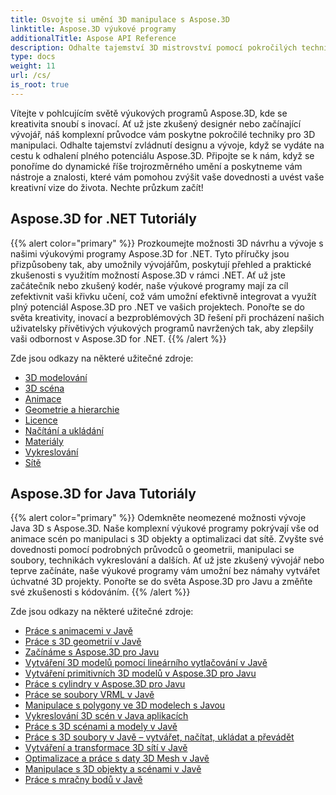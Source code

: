 ```yaml
---
title: Osvojte si umění 3D manipulace s Aspose.3D
linktitle: Aspose.3D výukové programy
additionalTitle: Aspose API Reference
description: Odhalte tajemství 3D mistrovství pomocí pokročilých technik. Zvyšte své dovednosti v oblasti designu a vývoje s naším komplexním průvodcem, jak uvolnit kreativitu 3D.
type: docs
weight: 11
url: /cs/
is_root: true
---
```


Vítejte v pohlcujícím světě výukových programů Aspose.3D, kde se kreativita snoubí s inovací. Ať už jste zkušený designér nebo začínající vývojář, náš komplexní průvodce vám poskytne pokročilé techniky pro 3D manipulaci. Odhalte tajemství zvládnutí designu a vývoje, když se vydáte na cestu k odhalení plného potenciálu Aspose.3D. Připojte se k nám, když se ponoříme do dynamické říše trojrozměrného umění a poskytneme vám nástroje a znalosti, které vám pomohou zvýšit vaše dovednosti a uvést vaše kreativní vize do života. Nechte průzkum začít!

## Aspose.3D for .NET Tutoriály
{{% alert color="primary" %}}
Prozkoumejte možnosti 3D návrhu a vývoje s našimi výukovými programy Aspose.3D for .NET. Tyto příručky jsou přizpůsobeny tak, aby umožnily vývojářům, poskytují přehled a praktické zkušenosti s využitím možností Aspose.3D v rámci .NET. Ať už jste začátečník nebo zkušený kodér, naše výukové programy mají za cíl zefektivnit vaši křivku učení, což vám umožní efektivně integrovat a využít plný potenciál Aspose.3D pro .NET ve vašich projektech. Ponořte se do světa kreativity, inovací a bezproblémových 3D řešení při procházení našich uživatelsky přívětivých výukových programů navržených tak, aby zlepšily vaši odbornost v Aspose.3D for .NET.
{{% /alert %}}

Zde jsou odkazy na některé užitečné zdroje:
 
- [3D modelování](./net/3d-modeling/)
- [3D scéna](./net/3d-scene/)
- [Animace](./net/animation/)
- [Geometrie a hierarchie](./net/geometry-and-hierarchy/)
- [Licence](./net/license/)
- [Načítání a ukládání](./net/loading-and-saving/)
- [Materiály](./net/materials/)
- [Vykreslování](./net/rendering/)
- [Sítě](./net/meshes/)

## Aspose.3D for Java Tutoriály
{{% alert color="primary" %}}
Odemkněte neomezené možnosti vývoje Java 3D s Aspose.3D. Naše komplexní výukové programy pokrývají vše od animace scén po manipulaci s 3D objekty a optimalizaci dat sítě. Zvyšte své dovednosti pomocí podrobných průvodců o geometrii, manipulaci se soubory, technikách vykreslování a dalších. Ať už jste zkušený vývojář nebo teprve začínáte, naše výukové programy vám umožní bez námahy vytvářet úchvatné 3D projekty. Ponořte se do světa Aspose.3D pro Javu a změňte své zkušenosti s kódováním.
{{% /alert %}}

Zde jsou odkazy na některé užitečné zdroje:

- [Práce s animacemi v Javě](./java/animations/)
- [Práce s 3D geometrií v Javě](./java/geometry/)
- [Začínáme s Aspose.3D pro Javu](./java/licensing/)
- [Vytváření 3D modelů pomocí lineárního vytlačování v Javě](./java/linear-extrusion/)
- [Vytváření primitivních 3D modelů v Aspose.3D pro Javu](./java/primitive-3d-models/)
- [Práce s cylindry v Aspose.3D pro Javu](./java/cylinders/)
- [Práce se soubory VRML v Javě](./java/vrml-files/)
- [Manipulace s polygony ve 3D modelech s Javou](./java/polygon/)
- [Vykreslování 3D scén v Java aplikacích](./java/rendering-3d-scenes/)
- [Práce s 3D scénami a modely v Javě](./java/3d-scenes-and-models/)
- [Práce s 3D soubory v Javě – vytvářet, načítat, ukládat a převádět](./java/load-and-save/)
- [Vytváření a transformace 3D sítí v Javě](./java/transforming-3d-meshes/)
- [Optimalizace a práce s daty 3D Mesh v Javě](./java/3d-mesh-data/)
- [Manipulace s 3D objekty a scénami v Javě](./java/3d-objects-and-scenes/)
- [Práce s mračny bodů v Javě](./java/point-clouds/)